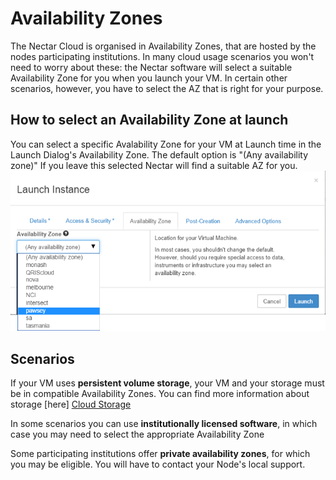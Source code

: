 # Availability Zones

The Nectar Cloud is organised in Availability Zones, that are hosted by the
nodes participating institutions. In many cloud usage scenarios you won't need
to worry about these: the Nectar software will select a suitable Availability
Zone for you when you launch your VM. In certain other scenarios, however, you
have to select the AZ that is right for your purpose.

## How to select an Availability Zone at launch

You can select a specific Avalability Zone for your VM at Launch time in the
Launch Dialog's Availability Zone. The default option is "(Any availability
zone)" If you leave this selected Nectar will find a suitable AZ for you.
![Screenshot of Launch Dialog AZ Tab][Launch Dialog AZ Tab]

## Scenarios

If your VM uses **persistent volume storage**, your VM and your storage must
be in compatible Availability Zones. You can find more information about storage [here] [Cloud Storage]

In some scenarios you can use **institutionally licensed software**, in which
case you may need to select the appropriate Availability Zone

Some participating institutions offer **private availability zones**, for which
you may be eligible. You will have to contact your Node's local support.

[Launch Dialog AZ Tab]: images/launch_dialog_az_tab.png
[Cloud Storage]: introduction_to_cloud_storage.md
